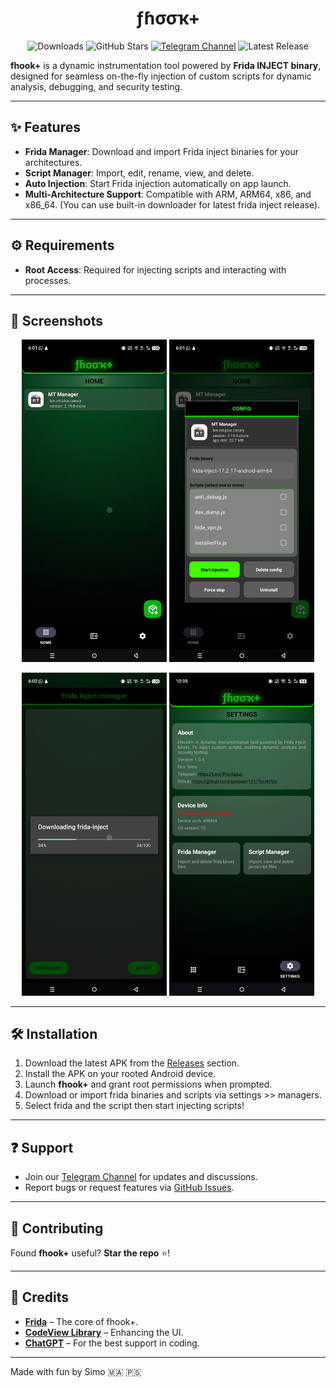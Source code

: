 # <div align="center"> **ƒɦσσҡ+**  </div>

<div align="center" >

![Downloads](https://img.shields.io/github/downloads/Syntaxerr101/FHookPlus/total) ![GitHub Stars](https://img.shields.io/github/stars/Syntaxerr101/FHookPlus)  [![Telegram Channel](https://img.shields.io/badge/Telegram-Channel-blue.svg?logo=telegram)](https://t.me/fhookplus) ![Latest Release](https://img.shields.io/github/v/release/Syntaxerr101/FHookPlus)  

</div>
<div align="left" >

**fhook+** is a dynamic instrumentation tool powered by **Frida INJECT binary**, designed for seamless on-the-fly injection of custom scripts for dynamic analysis, debugging, and security testing.  

</div>  

---

## ✨ Features  

- **Frida Manager**: Download and import Frida inject binaries for your architectures.  
- **Script Manager**: Import, edit, rename, view, and delete.  
- **Auto Injection**: Start Frida injection automatically on app launch.  
- **Multi-Architecture Support**: Compatible with ARM, ARM64, x86, and x86_64. (You can use built-in downloader for latest frida inject release).

---

## ⚙️ Requirements  

- **Root Access**: Required for injecting scripts and interacting with processes.

---

## 📸 Screenshots  

<p align="center">
  <img src="https://github.com/Syntaxerr101/FHookPlus/blob/main/1.png" width="46%" />
  <img src="https://github.com/Syntaxerr101/FHookPlus/blob/main/2.png" width="46%" />  
</p>  
<p align="center">
  <img src="https://github.com/Syntaxerr101/FHookPlus/blob/main/3.png" width="46%" />
  <img src="https://github.com/Syntaxerr101/FHookPlus/blob/main/4.png" width="46%" />
</p>  

---

## 🛠️ Installation  

1. Download the latest APK from the [Releases](https://github.com/Syntaxerr101/FHookPlus/releases) section.  
2. Install the APK on your rooted Android device.  
3. Launch **fhook+** and grant root permissions when prompted.  
4. Download or import frida binaries and scripts via settings >> managers.  
5. Select frida and the script then start injecting scripts!

---

## ❓ Support  

- Join our [Telegram Channel](https://t.me/fhookplus) for updates and discussions.  
- Report bugs or request features via [GitHub Issues](https://github.com/Syntaxerr101/FHookPlus/issues).  

---

## 🤝 Contributing  

Found **fhook+** useful? **Star the repo** ⭐!  

---

## 📜 Credits  

- **[Frida](https://frida.re)** – The core of fhook+.  
- **[CodeView Library](https://github.com/csdn-mobile/CodeView)** – Enhancing the UI.  
- **[ChatGPT](https://chatgpt.com/)** – For the best support in coding.  

---

Made with fun by Simo 🇲🇦 🇵🇸  